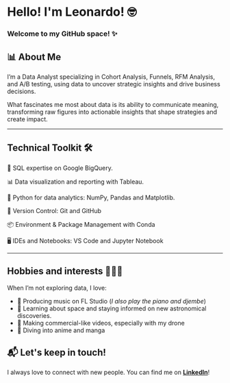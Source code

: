 # Hello! I'm Leonardo! 🤓
### Welcome to my GitHub space! ✨

## 📊 About Me  
I’m a Data Analyst specializing in Cohort Analysis, Funnels, RFM Analysis, and A/B testing, using data to uncover strategic insights and drive business decisions.

What fascinates me most about data is its ability to communicate meaning, transforming raw figures into actionable insights that shape strategies and create impact.

---

## Technical Toolkit 🛠️

💾 SQL expertise on Google BigQuery.
    
📊 Data visualization and reporting with Tableau.
    
🐍 Python for data analytics: NumPy, Pandas and Matplotlib.
    
🔄 Version Control: Git and GitHub
    
📦 Environment & Package Management with Conda
    
🖥️ IDEs and Notebooks: VS Code and Jupyter Notebook

---

## Hobbies and interests 🙋🏻‍♂️ 
When I’m not exploring data, I love:  
- 🎵 Producing music on FL Studio (*I also play the piano and djembe*)
- 🌌 Learning about space and staying informed on new astronomical discoveries. 
- 🎥 Making commercial-like videos, especially with my drone
- 🎌 Diving into anime and manga

  
## 📬 Let's keep in touch!  
I always love to connect with new people. You can find me on **[LinkedIn](https://linkedin.com/in/leonardo-valoppi)**!
